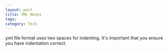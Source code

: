 ```yaml
---
layout: post
title: YML Notes
tags: 
category: Tech
---
```


yml file format uses two spaces for indenting. It's important that you ensure you have indentation correct.  

